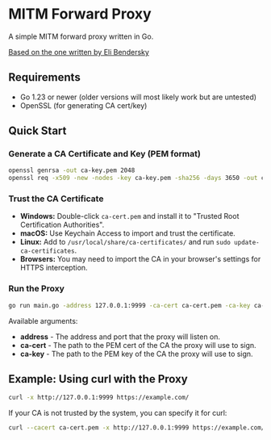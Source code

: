 # MITM Forward Proxy

A simple MITM forward proxy written in Go.

[Based on the one written by Eli Bendersky](https://github.com/eliben/code-for-blog/blob/main/2022/go-and-proxies/connect-mitm-proxy.go)

## Requirements

- Go 1.23 or newer (older versions will most likely work but are untested)
- OpenSSL (for generating CA cert/key)

## Quick Start

### Generate a CA Certificate and Key (PEM format)

```sh
openssl genrsa -out ca-key.pem 2048
openssl req -x509 -new -nodes -key ca-key.pem -sha256 -days 3650 -out ca-cert.pem -subj "/CN=MITMProxy"
```

### Trust the CA Certificate

- **Windows:** Double-click `ca-cert.pem` and install it to "Trusted Root Certification Authorities".
- **macOS:** Use Keychain Access to import and trust the certificate.
- **Linux:** Add to `/usr/local/share/ca-certificates/` and run `sudo update-ca-certificates`.
- **Browsers:** You may need to import the CA in your browser's settings for HTTPS interception.

### Run the Proxy

```sh
go run main.go -address 127.0.0.1:9999 -ca-cert ca-cert.pem -ca-key ca-key.pem
```

Available arguments:

- **address** - The address and port that the proxy will listen on.
- **ca-cert** - The path to the PEM cert of the CA the proxy will use to sign.
- **ca-key** - The path to the PEM key of the CA the proxy will use to sign.

## Example: Using curl with the Proxy

```sh
curl -x http://127.0.0.1:9999 https://example.com/
```

If your CA is not trusted by the system, you can specify it for curl:

```sh
curl --cacert ca-cert.pem -x http://127.0.0.1:9999 https://example.com/
```
